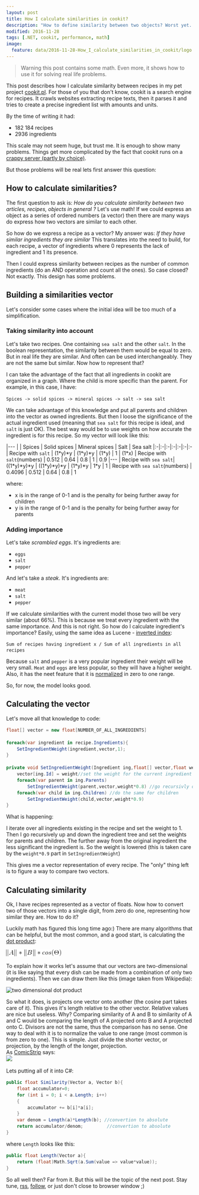 ```yaml
---
layout: post
title: How I calculate similarities in cookit? 
description: "How to define similarity between two objects? Worst yet. How to calculate it. This post describes the modeling process for defining similarity between recipes."
modified: 2016-11-28
tags: [.NET, cookit, performance, math]
image:
  feature: data/2016-11-28-How_I_calculate_similarities_in_cookit/logo.jpg
---
```

> Warning this post contains some math. Even more, it shows how to use it for solving real life problems. 

This post describes how I calculate similarity between recipes in my pet project [cookit.pl](http://cookit.pl). For those of you that don't know, cookit is a search engine for recipes. It crawls websites extracting recipe texts, then it parses it and tries to create a precise ingredient list with amounts and units.

By the time of writing it had:

- 182 184 recipes 
- 2936 ingredients

This scale may not seem huge, but trust me. It is enough to show many problems. Things get more complicated by the fact that cookit runs on a [crappy server (partly by choice)](http://indexoutofrange.com/The-importance-of-running-on-crapp/).

But those problems will be real lets first answer this question: 
<!--MORE-->

## How to calculate similarities?
The first question to ask is: 
    *How do you calculate similarity between two articles, recipes, objects in general ?* 
Let's use math! If we could express an object as a series of ordered numbers (a vector) then there are many ways do express how two vectors are similar to each other.

So how do we express a recipe as a vector? My answer was: 
    *If they have similar ingredients they are similar*
This translates into the need to build, for each recipe, a vector of ingredients where 0 represents the lack of ingredient and 1 its presence.  

Then I could express similarity between recipes as the number of common ingredients (do an AND operation and count all the ones). So case closed? Not exactly. This design has some problems.

## Building a similarities vector

Let's consider some cases where the initial idea will be too much of a simplification.

### Taking similarity into account

Let's take two recipes. One containing `sea salt` and the other `salt`. In the boolean representation, the similarity between them would be equal  to zero. But in real life they are similar. And often can be used interchangeably. They are not the same but similar. Now how to represent that?

I can take the advantage of the fact that all ingredients in cookit are organized in a graph. Where the child is more specific than the parent. For example, in this case, I have:

`Spices -> solid spices -> mineral spices -> salt -> sea salt`

We can take advantage of this knowledge and put all parents and children into the vector as owned ingredients. But then I loose the significance of the actual ingredient used (meaning that `sea salt` for this recipe is ideal, and `salt` is just OK). The best way would be to use weights on how accurate the ingredient is for this recipe. So my vector will look like this:

|---
| | Spices | Solid spices | Mineral spices | Salt | Sea salt
|:-|:-|:-|:-|:-|:-|:-
| Recipe with `salt` | (1\*y)\*y | (1\*y)\*y | (1\*y) | 1 | (1\*x)
| Recipe with `salt`(numbers) | 0.512 | 0.64 | 0.8 | 1 | 0.9
|---
| Recipe with `sea salt`| ((1\*y)\*y)\*y | ((1\*y)\*y)\*y | (1\*y)\*y | 1\*y | 1
| Recipe with `sea salt`(numbers) | 0.4096 | 0.512 | 0.64 | 0.8 | 1

where:

 - x is in the range of 0-1 and is the penalty for being further away for children 
 - y is in the range of 0-1 and is the penalty for being further away for parents

### Adding importance

Let's take *scrambled eggs*. It's ingredients are:

- `eggs`
- `salt` 
- `pepper`

And let's take a *steak*. It's ingredients are: 

- `meat`
- `salt` 
- `pepper` 

If we calculate similarities with the current model those two will be very similar (about 66%). This is because we treat every ingredient with the same importance. And this is not right. So how do I calculate ingredient's importance? Easily, using the same idea as Lucene - [inverted index](https://en.wikipedia.org/wiki/Inverted_index):

```
Sum of recipes having ingredient x / Sum of all ingredients in all recipes
```

Because `salt` and `pepper` is a very popular ingredient their weight will be very small. `Meat` and `eggs` are less popular, so they will have a higher weight. Also, it has the neet feature that it is [normalized](https://en.wikipedia.org/wiki/Normalization_(statistics)) in zero to one range. 

So, for now, the model looks good.

## Calculating the vector
 
Let's move all that knowledge to code:

```csharp
float[] vector = new float[NUMBER_OF_ALL_INGREDIENTS]
 
foreach(var ingredient in recipe.Ingredients){
    SetIngredientWeight(ingredient,vector,1);
}

private void SetIngredientWeight(Ingredient ing,float[] vector,float weight){
    vector[ing.Id] = weight//set the weight for the current ingredient
    foreach(var parent in ing.Parents)
        SetIngredientWeight(parent,vector,weight*0.8) //go recursivly over each parent and add them with smaller weight
    foreach(var child in ing.Children) //do the same for children
        SetIngredientWeight(child,vector,weight*0.9)
}
```
What is happening:

I iterate over all ingredients existing in the recipe and set the weight to 1. Then I go recursively up and down the ingredient tree and set the weights for parents and children. The further away from the original ingredient the less significant the ingredient is. So the weight is lowered (this is taken care by the `weight*0.9` part in `SetIngredientWeight`)

This gives me a vector representation of every recipe. The "only" thing left is to figure a way to compare two vectors.

## Calculating similarity

Ok, I have recipes represented as a vector of floats. Now how to convert two of those vectors into a single digit, from zero do one, representing how similar they are. How to do it?
  
Luckily math has figured this long time ago:) There are many algorithms that can be helpful, but the most common, and a good start, is calculating the [dot product](https://en.wikipedia.org/wiki/Dot_product):
 
![dot product](/data/2016-11-28-How_I_calculate_similarities_in_cookit/dot_product.gif)

To explain how it works let's assume that our vectors are two-dimensional (it is like saying that every dish can be made from a combination of only two ingredients). Then we can draw them like this (image taken from Wikipedia):

![two dimensional dot product](https://upload.wikimedia.org/wikipedia/commons/thumb/3/3e/Dot_Product.svg/220px-Dot_Product.svg.png)

So what it does, is projects one vector onto another (the cosine part takes care of it). This gives it's length relative to the other vector. Relative values are nice but useless. Why? Comparing similarity of A and B to similarity of A and C would be comparing the length of A projected onto B and A projected onto C. Divisors are not the same, thus the comparison has no sense. One way to deal with it is to normalize the value to one range (most common is from zero to one). This is simple. Just divide the shorter vector, or projection, by the length of the longer, projection. <br/>
As [ComicStrip](http://www.commitstrip.com/) says:<br/>
![](http://www.commitstrip.com/wp-content/uploads/2016/08/Strip-Les-specs-cest-du-code-650-finalenglish.jpg)

Lets putting all of it into C#:

```csharp
public float Similarity(Vector a, Vector b){    
    float accumulator=0;
    for (int i = 0; i < a.Length; i++)
    {
        accumulator += b[i]*a[i];
    }
    var denom = Length(a)*Length(b); //convertion to absolute 
    return accumulator/denom;         //convertion to absolute    
}    
```

where `Length` looks like this:

```csharp
public float Length(Vector a){    
    return (float)Math.Sqrt(a.Sum(value => value*value));
}
```

So all well then? Far from it. But this will be the topic of the next post. Stay tune, [rss](http://indexoutofrange.com/feed.xml), [follow](https://twitter.com/maklipsa), or just don't close to browser window ;)